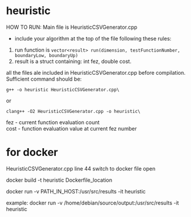 # heuristic

HOW TO RUN:
Main file is HeuristicCSVGenerator.cpp
- include your algorithm at the top of the file following these rules:
1. run function is ```vector<result> run(dimension, testFunctionNumber, boundaryLow, boundaryUp)```
2. result is a struct containing: int fez, double cost.

all the files ale included in HeuristicCSVGenerator.cpp before compilation. Sufficient command should be:

`g++ -o heuristic HeuristicCSVGenerator.cpp\`

or 

```clang++ -O2 HeuristicCSVGenerator.cpp -o heuristic\```





fez - current function evaluation count\
cost - function evaluation value at current fez number

# for docker

HeuristicCSVGenerator.cpp line 44 switch to docker file open

docker build -t heuristic Dockerfile_location

docker run -v PATH_IN_HOST:/usr/src/results -it heuristic

example:
docker run -v /home/debian/source/output:/usr/src/results -it heuristic
